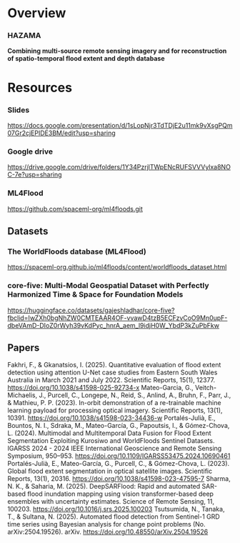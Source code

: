 # Overview

### HAZAMA

**Combining multi-source remote sensing imagery and for reconstruction of spatio-temporal flood extent and depth database**

# Resources

### Slides
https://docs.google.com/presentation/d/1sLopNjr3TdTDjE2u11mk9vXsgPQm07Gr2cjEPIDE3BM/edit?usp=sharing

### Google drive
https://drive.google.com/drive/folders/1Y34PzrjlTWpENcRUFSVVVylxa8NOC-7e?usp=sharing

### ML4Flood
https://github.com/spaceml-org/ml4floods.git

## Datasets
### The WorldFloods database (ML4Flood)

https://spaceml-org.github.io/ml4floods/content/worldfloods_dataset.html

### core-five: Multi-Modal Geospatial Dataset with Perfectly Harmonized Time & Space for Foundation Models

https://huggingface.co/datasets/gajeshladhar/core-five?fbclid=IwZXh0bgNhZW0CMTEAAR4OF-vvawD4tzB5ECFzvCoO9Mn0upF-dbeVAmD-DIoZ0rWyh39vKdPyc_hnrA_aem_l9idjH0W_YbdP3kZuPbFkw

## Papers
Fakhri, F., & Gkanatsios, I. (2025). Quantitative evaluation of flood extent detection using attention U-Net case studies from Eastern South Wales Australia in March 2021 and July 2022. Scientific Reports, 15(1), 12377. https://doi.org/10.1038/s41598-025-92734-x
Mateo-Garcia, G., Veitch-Michaelis, J., Purcell, C., Longepe, N., Reid, S., Anlind, A., Bruhn, F., Parr, J., & Mathieu, P. P. (2023). In-orbit demonstration of a re-trainable machine learning payload for processing optical imagery. Scientific Reports, 13(1), 10391. https://doi.org/10.1038/s41598-023-34436-w
Portalés-Julià, E., Bountos, N. I., Sdraka, M., Mateo-García, G., Papoutsis, I., & Gómez-Chova, L. (2024). Multimodal and Multitemporal Data Fusion for Flood Extent Segmentation Exploiting Kurosiwo and WorldFloods Sentinel Datasets. IGARSS 2024 - 2024 IEEE International Geoscience and Remote Sensing Symposium, 950–953. https://doi.org/10.1109/IGARSS53475.2024.10690461
Portalés-Julià, E., Mateo-García, G., Purcell, C., & Gómez-Chova, L. (2023). Global flood extent segmentation in optical satellite images. Scientific Reports, 13(1), 20316. https://doi.org/10.1038/s41598-023-47595-7
Sharma, N. K., & Saharia, M. (2025). DeepSARFlood: Rapid and automated SAR-based flood inundation mapping using vision transformer-based deep ensembles with uncertainty estimates. Science of Remote Sensing, 11, 100203. https://doi.org/10.1016/j.srs.2025.100203
Tsutsumida, N., Tanaka, T., & Sultana, N. (2025). Automated flood detection from Sentinel-1 GRD time series using Bayesian analysis for change point problems (No. arXiv:2504.19526). arXiv. https://doi.org/10.48550/arXiv.2504.19526

